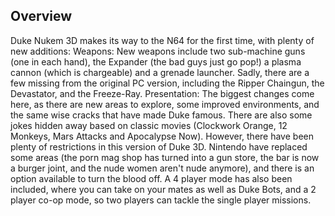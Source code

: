 ## Overview

Duke Nukem 3D makes its way to the N64 for the first time, with plenty of new additions: Weapons: New weapons include two sub-machine guns (one in each hand), the Expander (the bad guys just go pop!) a plasma cannon (which is chargeable) and a grenade launcher. Sadly, there are a few missing from the original PC version, including the Ripper Chaingun, the Devastator, and the Freeze-Ray. Presentation: The biggest changes come here, as there are new areas to explore, some improved environments, and the same wise cracks that have made Duke famous. There are also some jokes hidden away based on classic movies (Clockwork Orange, 12 Monkeys, Mars Attacks and Apocalypse Now). However, there have been plenty of restrictions in this version of Duke 3D. Nintendo have replaced some areas (the porn mag shop has turned into a gun store, the bar is now a burger joint, and the nude women aren't nude anymore), and there is an option available to turn the blood off. A 4 player mode has also been included, where you can take on your mates as well as Duke Bots, and a 2 player co-op mode, so two players can tackle the single player missions.